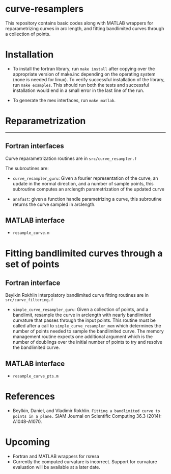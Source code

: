 curve-resamplers
===================

This repository contains basic codes along with MATLAB wrappers for 
reparametrizing curves in arc length, and fitting bandlimited curves through a 
collection of points. 

Installation
===================
* To install the fortran library, run `make install` after copying
  over the appropriate version of make.inc depending on the operating
  system (none is needed for linux). To verify successful installation
  of the library, run `make examples`. This should run both the tests
  and successful installation would end in a small error in the last
  line of the run.

* To generate the mex interfaces, run `make matlab`.



Reparametrization
===================
-------------------

Fortran interfaces
---------------------------------------------------
Curve reparametrization routines are in `src/curve_resampler.f`

The subroutines are:
* `curve_resampler_guru`: Given a fourier representation of the curve, an
  update in the normal direction, and a number of sample points, this
  subroutine computes an arclength parametrization of the updated curve

* `anafast`: given a function handle parametrizing a curve, this
  subroutine returns the curve sampled in arclength.


MATLAB interface
---------------------------------------------------

* `resample_curve.m`

Fitting bandlimited curves through a set of points
=====================================================

Fortran interface
---------------------------------------------------

Beylkin Rokhlin interpolatory bandlimited curve fitting routines are in
`src/curve_filtering.f`

* `simple_curve_resampler_guru`: Given a collection of points, and a
  bandlimit, resample the curve in arclength with nearly bandlimited
  curvature that passes through the input points. This routine 
  must be called after a call to `simple_curve_resampler_mem` which
  determines the number of points needed to sample the bandlimited
  curve. The memory management routine expects one additional 
  argument which is the number of doublings over the initial number
  of points to try and resolve the bandlimited curve.

MATLAB interface
---------------------------------------------------

* `resample_curve_pts.m` 


References
===================

* Beylkin, Daniel, and Vladimir Rokhlin. `Fitting a bandlimited curve to points in a plane.` 
  SIAM Journal on Scientific Computing 36.3 (2014): A1048-A1070.

Upcoming
===================
* Fortran and MATLAB wrappers for rsresa
* Currently the computed curvature is incorrect. Support for curvature
  evaluation will be available at a later date.
